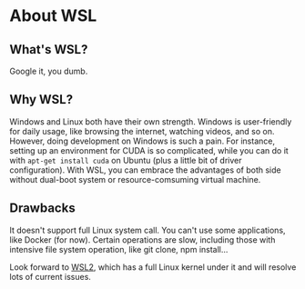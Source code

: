 # About WSL

## What's WSL?

Google it, you dumb.

## Why WSL?

Windows and Linux both have their own strength. Windows is user-friendly for daily usage, like browsing the internet, watching videos, and so on. However, doing development on Windows is such a pain. For instance, setting up an environment for CUDA is so complicated, while you can do it with `apt-get install cuda` on Ubuntu (plus a little bit of driver configuration). With WSL, you can embrace the advantages of both side without dual-boot system or resource-comsuming virtual machine.

## Drawbacks

It doesn't support full Linux system call. You can't use some applications, like Docker (for now). Certain operations are slow, including those with intensive file system operation, like git clone, npm install...

Look forward to [WSL2](https://devblogs.microsoft.com/commandline/announcing-wsl-2/), which has a full Linux kernel under it and will resolve lots of current issues.
